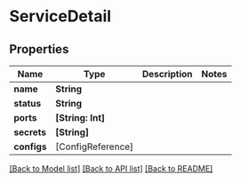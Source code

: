 # ServiceDetail

## Properties
Name | Type | Description | Notes
------------ | ------------- | ------------- | -------------
**name** | **String** |  | 
**status** | **String** |  | 
**ports** | **[String: Int]** |  | 
**secrets** | **[String]** |  | 
**configs** | [ConfigReference] |  | 

[[Back to Model list]](../README.md#documentation-for-models) [[Back to API list]](../README.md#documentation-for-api-endpoints) [[Back to README]](../README.md)


